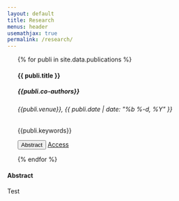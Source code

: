 ```yaml
---
layout: default
title: Research
menus: header
usemathjax: true
permalink: /research/
---
```

<!--<script src="load-mathjax.js" async></script>-->
<script>
    function changeAbstract(text) {
    document.getElementById('abstractCard').setAttribute('style', 'white-space: pre-line;');
    document.getElementById('abstractCard').textContent = text;
    }
</script>

<div class="container-fluid">
<div class="row" id="blog-posts-container">
    <div class="col-6">
            <ul>
                {% for publi in site.data.publications %}
                <div class="card blog-post">
                    <!--<img class="card-img-top" src="{{site.url}}{{site.baseurl}}{{ publi.thumbnail }}">-->
                    <div class="card-body center">
                        <!-- <img src="{{site.url}}{{site.baseurl}}/assets/img/{{ site.author_logo }}" class="author-profile-img"> -->
                        <h4 class="card-title">{{ publi.title }}</h4>
                        <h5> {{publi.co-authors}} </h5>
                        <h6 class="card-subtitle mb-2 text-muted">{{publi.venue}}, {{ publi.date | date: "%b %-d, %Y" }}</h6>  
                        <h7> {{publi.keywords}} </h7>
                        <p class="profile-links">
                            <button class="btn btn-dark btn-lg" onclick="changeAbstract('{{publi.summary}}')">Abstract</button>
                            <a href="{{ publi.doi | prepend: site.baseurl }}" rel="noopener noreferrer" target=_blank data-disqus-identifier="{{ publi.url }}" class="btn btn-dark btn-lg">Access</a>
                            <span class="disqus-comment-count" data-disqus-identifier="{{ publi.url }}"></span>
                        <p class="profile-links">
                    </div>
                </div>
                {% endfor %}
            </ul>
    </div>
    <div class="col-5">
            <div class="card blog-post">
                <h4 class="card-title">Abstract</h4>
                <div id='abstractCard'> Test</div>
            </div>
    </div>
        <!--<div class="row center">
        {% if paginator.total_pages > 1 %}
            <ul class="pagination pagination-sm">
            {% if paginator.previous_page %}
                <li class="pagination-link"><a href="{{ paginator.previous_page_path | prepend: site.baseurl | replace: '//', '/' }}">&laquo;</a></li>
            {% else %}
                <li class="pagination-link disabled"><span aria-hidden="true">&laquo;</span></li>
            {% endif %}

            <li class="pagination-link" ><a href="/research">First</a></li>

            {% for page in (1..paginator.total_pages) %}
                {% if page == paginator.page %}
                <li class="active pagination-link"><a>{{ page }}<span class="sr-only">(current)</span></a></li>
                {% elsif page == 1 %}
                <li class="pagination-link"><a href="/research">{{ page }}</a></li>
                {% else %}
                <li class="pagination-link"><a href="{{ site.paginate_path | prepend: site.baseurl | replace: '//', '/' | replace: ':num', page }}">{{ page }}</a></li>
                {% endif %}
            {% endfor %}

            <li class="pagination-link"><a href="/research/page/{{ paginator.total_pages }}/#/">Last</a></li>

            {% if paginator.next_page %}
                <li class="pagination-link"><a href="{{ paginator.next_page_path | prepend: site.baseurl | replace: '//', '/' }}">&raquo;</a></li>
            {% else %}
                <li class="disabled pagination-link"><span>&raquo;</span></li>
            {% endif %}
            </ul>
        {% endif %}
    </div>

    </div>
    {%- include blog_sidebar.html -%}-->
</div>
</div>


